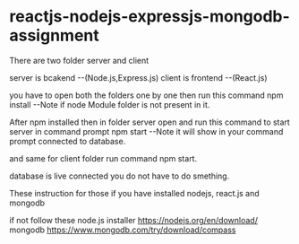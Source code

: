 # reactjs-nodejs-expressjs-mongodb-assignment

There are two folder server and client

server is bcakend  --(Node.js,Express.js)
client is frontend --(React.js)

you have to open both the folders one by one then run this command
npm install 
--Note if node Module folder is not present in it.


After npm installed then
in folder server open and run this command to start server in command prompt
npm start 
--Note it will show in your command prompt connected to database.


and same for client folder run command npm start.

database is live connected you do not have to do smething.

These instruction for those if you have installed nodejs, react.js and mongodb

if not follow these
node.js installer https://nodejs.org/en/download/
mongodb https://www.mongodb.com/try/download/compass
